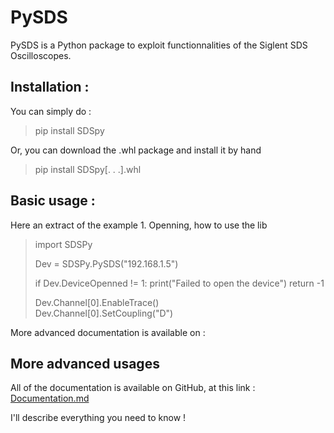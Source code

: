 # PySDS
PySDS is a Python package to exploit functionnalities of the Siglent SDS Oscilloscopes.

## Installation :
You can simply do :
> pip install SDSpy

Or, you can download the .whl package and install it by hand 
> pip install SDSpy[. . .].whl

## Basic usage :
Here an extract of the example 1. Openning, how to use the lib 

> import SDSPy
> 
> Dev = SDSPy.PySDS("192.168.1.5")  
> 
> if Dev.DeviceOpenned != 1:
>     print("Failed to open the device") 
>     return -1
> 
> Dev.Channel[0].EnableTrace()            
> Dev.Channel[0].SetCoupling("D")    

More advanced documentation is available on : 

## More advanced usages
All of the documentation is available on GitHub, at this link : [Documentation.md](https://github.com/lheywang/SDSpy/blob/Main/documentation/Documentation.md)

I'll describe everything you need to know !
